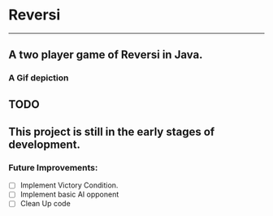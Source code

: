 # Reversi
---
A two player game of Reversi in Java.
---
### A Gif depiction
TODO
---
This project is still in the early stages of development.
---
### Future Improvements: 
- [ ] Implement Victory Condition.
- [ ] Implement basic AI opponent
- [ ] Clean Up code
